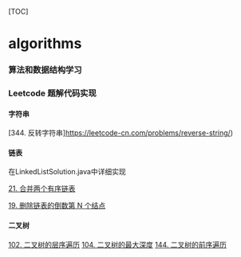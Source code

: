 [TOC]
# algorithms

### 算法和数据结构学习
### Leetcode 题解代码实现

#### 字符串
[344. 反转字符串]https://leetcode-cn.com/problems/reverse-string/)

#### 链表
在LinkedListSolution.java中详细实现

[21. 合并两个有序链表](https://leetcode-cn.com/problems/merge-two-sorted-lists/)

[19. 删除链表的倒数第 N 个结点](https://leetcode-cn.com/problems/remove-nth-node-from-end-of-list/)
#### 二叉树
[102. 二叉树的层序遍历](https://leetcode-cn.com/problems/binary-tree-level-order-traversal/g)
[104. 二叉树的最大深度](https://leetcode-cn.com/problems/maximum-depth-of-binary-tree/)
[144. 二叉树的前序遍历](https://leetcode-cn.com/problems/binary-tree-preorder-traversal/)